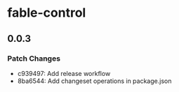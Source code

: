 # fable-control

## 0.0.3

### Patch Changes

- c939497: Add release workflow
- 8ba6544: Add changeset operations in package.json
